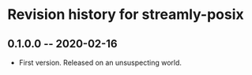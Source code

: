 # Revision history for streamly-posix

## 0.1.0.0 -- 2020-02-16

* First version. Released on an unsuspecting world.
